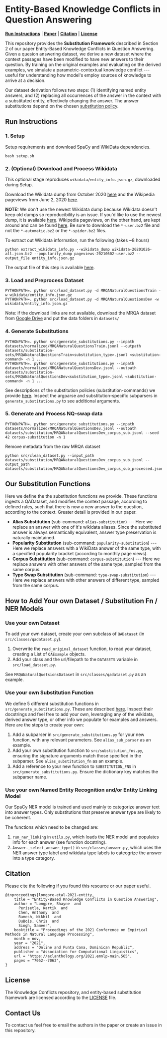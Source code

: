 # Entity-Based Knowledge Conflicts in Question Answering

[**Run Instructions**](#run-instructions) | [**Paper**](https://aclanthology.org/2021.emnlp-main.565/) | [**Citation**](#citation) | [**License**](#license)

This repository provides the **Substitution Framework** described in Section 2 of our paper Entity-Based Knowledge Conflicts in Question Answering.
Given a quesion answering dataset, we derive a new dataset where the context passages have been modified to have new answers to their question.
By training on the original examples and evaluating on the derived examples, we simulate a parametric-contextual knowledge conflict --- useful for understanding how model's employ sources of knowledge to arrive at a decision.

Our dataset derivation follows two steps: (1) identifying named entity answers, and (2) replacing all occurrences of the answer in the context with a substituted entity, effectively changing the answer.
The answer substitutions depend on the chosen [substitution policy](#our-substitution-functions).

## Run Instructions

### 1. Setup

Setup requirements and download SpaCy and WikiData dependencies. 
```
bash setup.sh
```

### 2. (Optional) Download and Process Wikidata

This optional stage reproduces `wikidata/entity_info.json.gz`, downloaded during Setup.

Download the Wikidata dump from October 2020 [here](https://dumps.wikimedia.org/wikidatawiki/entities/latest-all.json.bz2) and the Wikipedia pageviews from June 2, 2020 [here](https://dumps.wikimedia.org/other/pageview_complete/2021/2021-06/pageviews-20210602-user.bz2).

**NOTE:** We don't use the newest Wikidata dump because Wikidata doesn't keep old dumps so reproducibility is an issue.
If you'd like to use the newest dump, it is available [here](https://dumps.wikimedia.org/wikidatawiki/entities/latest-all.json.bz2).
Wikipedia pageviews, on the other hand, are kept around and can be found [here](https://dumps.wikimedia.org/other/pageview_complete/).
Be sure to download the `*-user.bz2` file and not the `*-automatic.bz2` or the `*-spider.bz2` files.

To extract out Wikidata information, run the following (takes ~8 hours)
```
python extract_wikidata_info.py --wikidata_dump wikidata-20201026-all.json.bz2 --popularity_dump pageviews-20210602-user.bz2 --output_file entity_info.json.gz
```

The output file of this step is available [here](https://docs-assets.developer.apple.com/ml-research/models/kc-ner/entity_info.json.gz). 

### 3. Load and Preprocess Dataset

```
PYTHONPATH=. python src/load_dataset.py -d MRQANaturalQuestionsTrain -w wikidata/entity_info.json.gz
PYTHONPATH=. python src/load_dataset.py -d MRQANaturalQuestionsDev -w wikidata/entity_info.json.gz
```
Note: if the download links are not available, download the MRQA dataset from [Google Drive](https://drive.google.com/drive/folders/1b3rWFmxT7dLeMt4mv_Qzev_6flAJ9kas) and put the data folders in `datasets/`

### 4. Generate Substitutions
```
PYTHONPATH=. python src/generate_substitutions.py --inpath datasets/normalized/MRQANaturalQuestionsTrain.jsonl --outpath datasets/substitution-sets/MRQANaturalQuestionsTrain<substitution_type>.jsonl <substitution-command> -n 1 ...
PYTHONPATH=. python src/generate_substitutions.py --inpath datasets/normalized/MRQANaturalQuestionsDev.jsonl --outpath datasets/substitution-sets/MRQANaturalQuestionsDev<substitution_type>.jsonl <substitution-command> -n 1 ...
```

See descriptions of the substitution policies (substitution-commands) we provide [here](#our-substitution-functions).
Inspect the argparse and substitution-specific subparsers in `generate_substitutions.py` to see additional arguments.

### 5. Generate and Process NQ-swap data
```
PYTHONPATH=. python src/generate_substitutions.py --inpath datasets/normalized/MRQANaturalQuestionsDev.jsonl --outpath datasets/substitution/MRQANaturalQuestionsDev_corpus_sub.jsonl --seed 42 corpus-substitution -n 1
```
Remove metadata from the raw MRQA dataset
```
python src/clean_dataset.py --input_path datasets/substitution/MRQANaturalQuestionsDev_corpus_sub.jsonl --output_path datasets/substitution/MRQANaturalQuestionsDev_corpus_sub_processed.jsonl
```

## Our Substitution Functions

Here we define the the substitution functions we provide.
These functions ingests a QADataset, and modifies the context passage, according to defined rules, such that there is now a new answer to the question, according to the context.
Greater detail is provided in our paper.

* **Alias Substitution** (sub-command: `alias-substitution`) --- Here we replace an answer with one of it's wikidata aliases. 
Since the substituted answer is always semantically equivalent, answer type preservation is naturally maintained.
* **Popularity Substitution** (sub-command: `popularity-substitution`) --- Here we replace answers with a WikiData answer of the same type, with a specified popularity bracket (according to monthly page views).
* **Corpus Substitution** (sub-command: `corpus-substitution`) --- Here we replace answers with other answers of the same type, sampled from the same corpus.
* **Type Swap Substitution** (sub-command: `type-swap-substitution`) --- Here we replace answers with other answers of different type, sampled from the same corpus.

## How to Add Your own Dataset / Substitution Fn / NER Models

### Use your own Dataset

To add your own dataset, create your own subclass of `QADataset` (in `src/classes/qadataset.py`).

1. Overwrite the `read_original_dataset` function, to read your dataset, creating a List of `QAExample` objects.
2. Add your class and the url/filepath to the `DATASETS` variable in `src/load_dataset.py`.

See `MRQANaturalQuetsionsDataset` in `src/classes/qadataset.py` as an example.

### Use your own Substitution Function

We define 5 different substitution functions in `src/generate_substitutions.py`. These are described [here](#our-substitution-functions).
Inspect their docstrings and feel free to add your own, leveraging any of the wikidata, derived answer type, or other info we populate for examples and answers.
Here are the steps to create your own:

1. Add a subparser in `src/generate_substitutions.py` for your new function, with any relevant parameters. See `alias_sub_parser` as an example.
2. Add your own substitution function to `src/substitution_fns.py`, ensuring the signature arguments match those specified in the subparser. See `alias_substitution_fn` as an example.
3. Add a reference to your new function to `SUBSTITUTION_FNS` in `src/generate_substitutions.py`. Ensure the dictionary key matches the subparser name.

### Use your own Named Entity Recognition and/or Entity Linking Model

Our SpaCy NER model is trained and used mainly to categorize answer text into answer types. 
Only substitutions that preserve answer type are likely to be coherent.

The functions which need to be changed are:
1. `run_ner_linking` in `utils.py`, which loads the NER model and populates info for each answer (see function docstring).
2. `Answer._select_answer_type()` in `src/classes/answer.py`, which uses the NER answer type label and wikidata type labels to cateogrize the answer into a type category.

## Citation

Please cite the following if you found this resource or our paper useful.
```
@inproceedings{longpre-etal-2021-entity,
    title = "Entity-Based Knowledge Conflicts in Question Answering",
    author = "Longpre, Shayne  and
      Perisetla, Kartik  and
      Chen, Anthony  and
      Ramesh, Nikhil  and
      DuBois, Chris  and
      Singh, Sameer",
    booktitle = "Proceedings of the 2021 Conference on Empirical Methods in Natural Language Processing",
    month = nov,
    year = "2021",
    address = "Online and Punta Cana, Dominican Republic",
    publisher = "Association for Computational Linguistics",
    url = "https://aclanthology.org/2021.emnlp-main.565",
    pages = "7052--7063",
}
```

## License
The Knowledge Conflicts repository, and entity-based substitution framework are licensed according to the [LICENSE](LICENSE) file.


## Contact Us
To contact us feel free to email the authors in the paper or create an issue in this repository.
